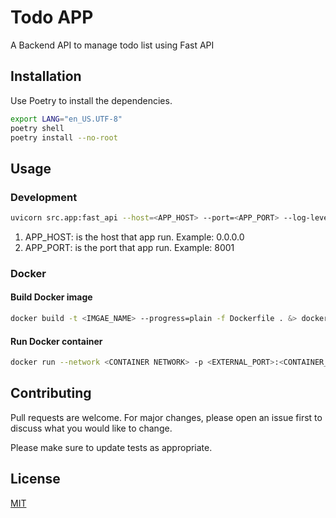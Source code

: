 # Todo APP

A Backend API to manage todo list using Fast API


## Installation

Use Poetry to install the dependencies.

```bash
export LANG="en_US.UTF-8"
poetry shell
poetry install --no-root
```

## Usage

### Development
```bash
uvicorn src.app:fast_api --host=<APP_HOST> --port=<APP_PORT> --log-level=debug
```
1. APP_HOST: is the host that app run. Example: 0.0.0.0
2. APP_PORT: is the port that app run. Example: 8001

### Docker
#### Build Docker image
```bash
docker build -t <IMGAE_NAME> --progress=plain -f Dockerfile . &> docker_build.log
```
#### Run Docker container
```bash
docker run --network <CONTAINER NETWORK> -p <EXTERNAL_PORT>:<CONTAINER_APP_PORT>  --env-file <ENV FILE> --name <CONTAINER_NAME> -d <IMGAE_NAME>
```

## Contributing

Pull requests are welcome. For major changes, please open an issue first
to discuss what you would like to change.

Please make sure to update tests as appropriate.

## License

[MIT](https://choosealicense.com/licenses/mit/)